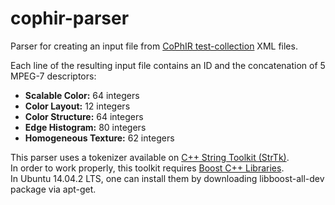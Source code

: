 cophir-parser
=============

Parser for creating an input file from [CoPhIR test-collection][1] XML files.

[1]: http://cophir.isti.cnr.it/

Each line of the resulting input file contains an ID and the concatenation of 5 MPEG-7 descriptors:

- **Scalable Color:** 64 integers
- **Color Layout:** 12 integers
- **Color Structure:** 64 integers
- **Edge Histogram:** 80 integers
- **Homogeneous Texture:** 62 integers

This parser uses a tokenizer available on [C++ String Toolkit (StrTk)][2].  
In order to work properly, this toolkit requires [Boost C++ Libraries][3].  
In Ubuntu 14.04.2 LTS, one can install them by downloading libboost-all-dev package via apt-get.

[2]: http://www.partow.net/programming/strtk/index.html
[3]: http://www.boost.org/
